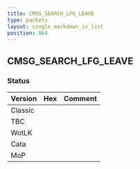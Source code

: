 ```yaml
---
title: CMSG_SEARCH_LFG_LEAVE
type: packets
layout: single_markdown_in_list
position: 864
---
```


## CMSG_SEARCH_LFG_LEAVE

### Status

Version | Hex | Comment
---------- | ---------- | ---------- 
Classic |  |  
TBC |  |  
WotLK |  |  
Cata |  |  
MoP |  |  